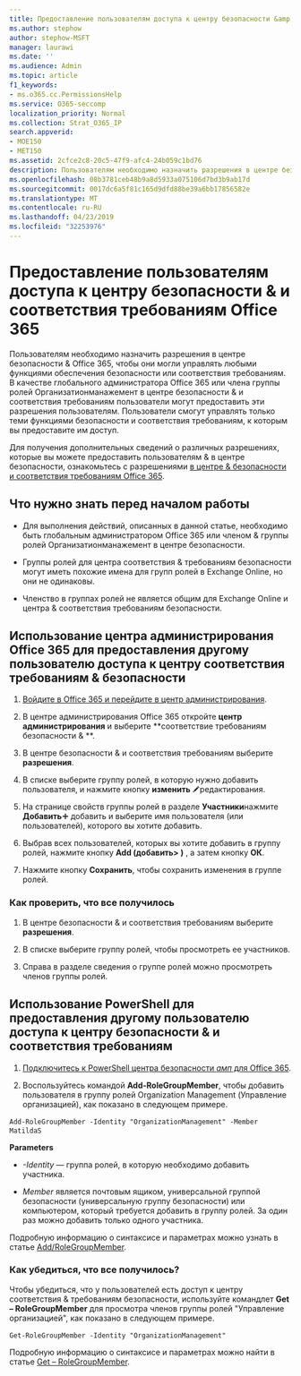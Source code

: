 ```yaml
---
title: Предоставление пользователям доступа к центру безопасности &amp; и соответствия требованиям Office 365
ms.author: stephow
author: stephow-MSFT
manager: laurawi
ms.date: ''
ms.audience: Admin
ms.topic: article
f1_keywords:
- ms.o365.cc.PermissionsHelp
ms.service: O365-seccomp
localization_priority: Normal
ms.collection: Strat_O365_IP
search.appverid:
- MOE150
- MET150
ms.assetid: 2cfce2c8-20c5-47f9-afc4-24b059c1bd76
description: Пользователям необходимо назначить разрешения в центре безопасности &amp; Office 365, чтобы они могли управлять любыми функциями обеспечения безопасности или соответствия требованиям.
ms.openlocfilehash: 08b3781ceb48b9a8d5933a075106d7bd3b9ab17d
ms.sourcegitcommit: 0017dc6a5f81c165d9dfd88be39a6bb17856582e
ms.translationtype: MT
ms.contentlocale: ru-RU
ms.lasthandoff: 04/23/2019
ms.locfileid: "32253976"
---
```

# <a name="give-users-access-to-the-office-365-security-amp-compliance-center"></a>Предоставление пользователям доступа к центру безопасности &amp; и соответствия требованиям Office 365

Пользователям необходимо назначить разрешения в центре безопасности &amp; Office 365, чтобы они могли управлять любыми функциями обеспечения безопасности или соответствия требованиям. В качестве глобального администратора Office 365 или члена группы ролей Организатионманажемент в центре безопасности &amp; и соответствия требованиям пользователи могут предоставить эти разрешения пользователям. Пользователи смогут управлять только теми функциями безопасности и соответствия требованиям, к которым вы предоставите им доступ. 
  
Для получения дополнительных сведений о различных разрешениях, которые вы можете предоставить пользователям &amp; в центре безопасности, ознакомьтесь с разрешениями [в центре &amp; безопасности и соответствия требованиям Office 365](permissions-in-the-security-and-compliance-center.md).
  
## <a name="what-do-you-need-to-know-before-you-begin"></a>Что нужно знать перед началом работы

- Для выполнения действий, описанных в данной статье, необходимо быть глобальным администратором Office 365 или членом &amp; группы ролей Организатионманажемент в центре безопасности.
    
- Группы ролей для центра соответствия &amp; требованиям безопасности могут иметь похожие имена для групп ролей в Exchange Online, но они не одинаковы. 
    
- Членство в группах ролей не является общим для Exchange Online и центра &amp; соответствия требованиям безопасности.
    
## <a name="use-the-office-365-admin-center-to-give-another-user-access-to-the-security-amp-compliance-center"></a>Использование центра администрирования Office 365 для предоставления другому пользователю доступа к центру соответствия требованиям &amp; безопасности

1. [Войдите в Office 365 и перейдите в центр администрирования](https://go.microsoft.com/fwlink/p/?LinkId=525275).
    
2. В центре администрирования Office 365 откройте **центр администрирования** и выберите **соответствие требованиям безопасности &amp; **. 
    
3. В центре безопасности &amp; и соответствия требованиям выберите **разрешения**.
    
4. В списке выберите группу ролей, в которую нужно добавить пользователя, и нажмите кнопку **изменить** ![значок](media/O365_MDM_CreatePolicy_EditIcon.gif)редактирования.
    
5. На странице свойств группы ролей в разделе **Участники**нажмите **Добавить**![значок](media/ITPro-EAC-AddIcon.gif) добавить и выберите имя пользователя (или пользователей), которого вы хотите добавить. 
    
6. Выбрав всех пользователей, которых вы хотите добавить в группу ролей, нажмите кнопку **Add (добавить\> )** , а затем кнопку **ОК**.
    
7. Нажмите кнопку **Сохранить**, чтобы сохранить изменения в группе ролей. 
    
### <a name="how-do-you-know-this-worked"></a>Как проверить, что все получилось

1. В центре безопасности &amp; и соответствия требованиям выберите **разрешения**.
    
2. В списке выберите группу ролей, чтобы просмотреть ее участников.
    
3. Справа в разделе сведения о группе ролей можно просмотреть членов группы ролей.
    
## <a name="use-powershell-to-give-another-user-access-to-the-security-amp-compliance-center"></a>Использование PowerShell для предоставления другому пользователю доступа к центру безопасности &amp; и соответствия требованиям

1. [Подключитесь к PowerShell центра безопасности _амп_ для Office 365](https://docs.microsoft.com/en-us/powershell/exchange/office-365-scc/connect-to-scc-powershell/connect-to-scc-powershell?view=exchange-ps).
    
2. Воспользуйтесь командой **Add-RoleGroupMember**, чтобы добавить пользователя в группу ролей Organization Management (Управление организацией), как показано в следующем примере. 
    
  ```
  Add-RoleGroupMember -Identity "OrganizationManagement" -Member MatildaS
  
  ```

 **Parameters**
  
- _-Identity_ — группа ролей, в которую необходимо добавить участника. 
    
- _Member_ является почтовым ящиком, универсальной группой безопасности (универсальную группу безопасности) или компьютером, который требуется добавить в группу ролей. За один раз можно добавить только одного участника. 
    
Подробную информацию о синтаксисе и параметрах можно узнать в статье [Add/RoleGroupMember](https://go.microsoft.com/fwlink/p/?LinkId=510859).
  
### <a name="how-do-you-know-this-worked"></a>Как убедиться, что все получилось?

Чтобы убедиться, что у пользователей есть доступ к центру соответствия &amp; требованиям безопасности, используйте командлет **Get – RoleGroupMember** для просмотра членов группы ролей "Управление организацией", как показано в следующем примере. 
  
```
Get-RoleGroupMember -Identity "OrganizationManagement"

```

Подробную информацию о синтаксисе и параметрах можно найти в статье [Get – RoleGroupMember](https://go.microsoft.com/fwlink/p/?LinkId=510860).
  

